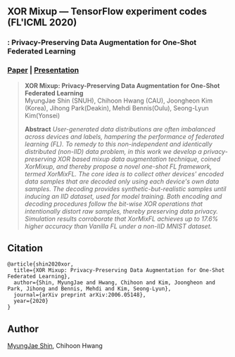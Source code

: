 ## XOR Mixup &mdash; TensorFlow experiment codes (FL'ICML 2020)
### : Privacy-Preserving Data Augmentation for One-Shot Federated Learning

### [Paper](https://arxiv.org/abs/2006.05148) | [Presentation](https://github.com/ihooni/XOR-Mixup/files/5049557/FL_ICML20_poster_session-final.pdf)

> **XOR Mixup: Privacy-Preserving Data Augmentation for One-Shot Federated Learning**<br>
> MyungJae Shin (SNUH), Chihoon Hwang (CAU), Joongheon Kim (Korea), Jihong Park(Deakin), Mehdi Bennis(Oulu), Seong-Lyun Kim(Yonsei)
>
> **Abstract** *User-generated data distributions are often imbalanced across devices and labels, hampering the performance of federated learning (FL). To remedy to this non-independent and identically distributed (non-IID) data problem, in this work we develop a privacy-preserving XOR based mixup data augmentation technique, coined XorMixup, and thereby propose a novel one-shot FL framework, termed XorMixFL. The core idea is to collect other devices' encoded data samples that are decoded only using each device's own data samples. The decoding provides synthetic-but-realistic samples until inducing an IID dataset, used for model training. Both encoding and decoding procedures follow the bit-wise XOR operations that intentionally distort raw samples, thereby preserving data privacy. Simulation results corroborate that XorMixFL achieves up to 17.6% higher accuracy than Vanilla FL under a non-IID MNIST dataset.*

## Citation
```
@article{shin2020xor,
  title={XOR Mixup: Privacy-Preserving Data Augmentation for One-Shot Federated Learning},
  author={Shin, MyungJae and Hwang, Chihoon and Kim, Joongheon and Park, Jihong and Bennis, Mehdi and Kim, Seong-Lyun},
  journal={arXiv preprint arXiv:2006.05148},
  year={2020}
}
```

## Author
[MyungJae Shin](https://github.com/170928), Chihoon Hwang
